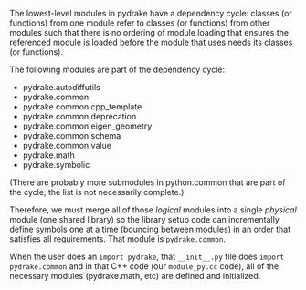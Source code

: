 The lowest-level modules in pydrake have a dependency cycle: classes (or
functions) from one module refer to classes (or functions) from other modules
such that there is no ordering of module loading that ensures the referenced
module is loaded before the module that uses needs its classes (or functions).

The following modules are part of the dependency cycle:

- pydrake.autodiffutils
- pydrake.common
- pydrake.common.cpp_template
- pydrake.common.deprecation
- pydrake.common.eigen_geometry
- pydrake.common.schema
- pydrake.common.value
- pydrake.math
- pydrake.symbolic

(There are probably more submodules in python.common that are part of the cycle;
the list is not necessarily complete.)

Therefore, we must merge all of those *logical* modules into a single *physical*
module (one shared library) so the library setup code can incrementally define
symbols one at a time (bouncing between modules) in an order that satisfies all
requirements. That module is `pydrake.common`.

When the user does an `import pydrake`, that `__init__.py` file does `import
pydrake.common` and in that C++ code (our `module_py.cc` code), all of the
necessary modules (pydrake.math, etc) are defined and initialized.
